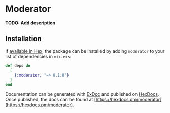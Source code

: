 # Moderator

**TODO: Add description**

## Installation

If [available in Hex](https://hex.pm/docs/publish), the package can be installed
by adding `moderator` to your list of dependencies in `mix.exs`:

```elixir
def deps do
  [
    {:moderator, "~> 0.1.0"}
  ]
end
```

Documentation can be generated with [ExDoc](https://github.com/elixir-lang/ex_doc)
and published on [HexDocs](https://hexdocs.pm). Once published, the docs can
be found at [https://hexdocs.pm/moderator](https://hexdocs.pm/moderator).

